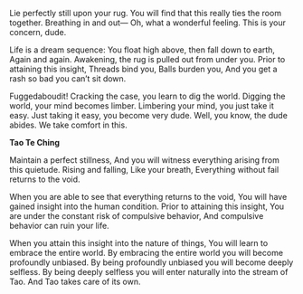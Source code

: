 Lie perfectly still upon your rug.
You will find that this really ties the room together.
Breathing in and out—
Oh, what a wonderful feeling.
This is your concern, dude.

Life is a dream sequence:
You float high above, then fall down to earth,
Again and again.
Awakening, the rug is pulled out from under you.
Prior to attaining this insight,
Threads bind you,
Balls burden you,
And you get a rash so bad you can’t sit down.

Fuggedaboudit!
Cracking the case, you learn to dig the world.
Digging the world, your mind becomes limber.
Limbering your mind, you just take it easy.
Just taking it easy, you become very dude.
Well, you know, the dude abides.
We take comfort in this.

**Tao Te Ching**

Maintain a perfect stillness,
And you will witness everything arising from this quietude.
Rising and falling,
Like your breath,
Everything without fail returns to the void.

When you are able to see that everything returns to the void,
You will have gained insight into the human condition.
Prior to attaining this insight,
You are under the constant risk of compulsive behavior,
And compulsive behavior can ruin your life.

When you attain this insight into the nature of things,
You will learn to embrace the entire world.
By embracing the entire world you will become profoundly unbiased.
By being profoundly unbiased you will become deeply selfless.
By being deeply selfless you will enter naturally into the stream of Tao.
And Tao takes care of its own.